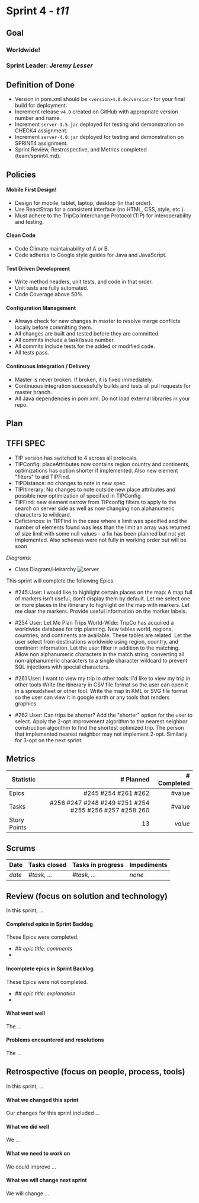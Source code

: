 # Sprint 4 - *t11* 

## Goal

### Worldwide!
### Sprint Leader: *Jeremy Lesser*

## Definition of Done

* Version in pom.xml should be `<version>4.0.0</version>` for your final build for deployment.
* Increment release `v4.0` created on GitHub with appropriate version number and name.
* Increment `server-3.5.jar` deployed for testing and demonstration on CHECK4 assignment.
* Increment `server-4.0.jar` deployed for testing and demonstration on SPRINT4 assignment.
* Sprint Review, Restrospective, and Metrics completed (team/sprint4.md).


## Policies

#### Mobile First Design!
* Design for mobile, tablet, laptop, desktop (in that order).
* Use ReactStrap for a consistent interface (no HTML, CSS, style, etc.).
* Must adhere to the TripCo Interchange Protocol (TIP) for interoperability and testing.
#### Clean Code
* Code Climate maintainability of A or B.
* Code adheres to Google style guides for Java and JavaScript.
#### Test Driven Development
* Write method headers, unit tests, and code in that order.
* Unit tests are fully automated.
* Code Coverage above 50%
#### Configuration Management
* Always check for new changes in master to resolve merge conflicts locally before committing them.
* All changes are built and tested before they are committed.
* All commits include a task/issue number.
* All commits include tests for the added or modified code.
* All tests pass.
#### Continuous Integration / Delivery 
* Master is never broken.  If broken, it is fixed immediately.
* Continuous integration successfully builds and tests all pull requests for master branch.
* All Java dependencies in pom.xml.  Do not load external libraries in your repo. 


## Plan

## TFFI SPEC
 * TIP version has switched to 4 across all protocals. 
 * TIPConfig: placeAttributes now contains region country and continents, optimizations has option shorter if implemented. Also new element "filters" to aid TIPFind.
 * TIPDistance: no changes to note in new spec
 * TIPItinerary: No changes to note outside new place attributes and possible new optimization of specified in TIPConfig
 * TIPFind: new element narrow from TIPconfig filters to apply to the search on server side as well as now changing non alphanumeric characters to wildcard.
 * Deficiences: in TIPFind in the case where a limit was specified and the number of elements found was less than the limit an array was returned of size limit with some null values - a fix has been planned but not yet implemented. Also schemas were not fully in working order but will be soon

*Diagrams:*
- Class Diagram/Heirarchy
![server](/diagram/xd.jpg)

This sprint will complete the following Epics.
* #245:User: I would like to highlight certain places on the map:
A map full of markers isn't useful, don't display them by default.
Let me select one or more places in the itinerary to highlight on the map with markers.
Let me clear the markers.
Provide useful information on the marker labels.

* #254
User: Let Me Plan Trips World-Wide:
TripCo has acquired a worldwide database for trip planning. New tables world, regions, countries, and continents are available. These tables are related.
Let the user select from destinations worldwide using region, country, and continent information.
Let the user filter in addition to the matching.
Allow non alphanumeric characters in the match string, converting all non-alphanumeric characters to a single character wildcard to prevent SQL injections with special characters.

* #261
User: I want to view my trip in other tools:
I'd like to view my trip in other tools
Write the itinerary in CSV file format so the user can open it in a spreadsheet or other tool.
Write the map in KML or SVG file format so the user can view it in google earth or any tools that renders graphics.

* #262
User: Can trips be shorter?
Add the "shorter" option for the user to select.
Apply the 2-opt improvement algorithm to the nearest neighbor construction algorithm to find the shortest optimized trip.
The person that implemented nearest neighbor may not implement 2-opt. Similarly for 3-opt on the next sprint.




## Metrics

| Statistic | # Planned | # Completed |
| --- | ---: | ---: |
| Epics | #245 #254 #261 #262| #value|
| Tasks | #256 #247 #248 #249  #251 #254  #255 #256  #257  #258  260| #value
| Story Points | 13 | *value* | 


## Scrums

| Date | Tasks closed  | Tasks in progress | Impediments |
| :--- | :--- | :--- | :--- |
| *date* | *#task, ...* | *#task, ...* | *none* | 


## Review (focus on solution and technology)

In this sprint, ...

#### Completed epics in Sprint Backlog 

These Epics were completed.

* *## epic title: comments*
* 

#### Incomplete epics in Sprint Backlog 

These Epics were not completed.

* *## epic title: explanation*
*

#### What went well

The ...


#### Problems encountered and resolutions

The ...


## Retrospective (focus on people, process, tools)

In this sprint, ...

#### What we changed this sprint

Our changes for this sprint included ...

#### What we did well

We ...

#### What we need to work on

We could improve ...

#### What we will change next sprint 

We will change ...
